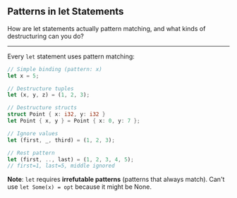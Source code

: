 ## Patterns in let Statements

How are let statements actually pattern matching, and what kinds of destructuring can you do?

---

Every `let` statement uses pattern matching:

```rust
// Simple binding (pattern: x)
let x = 5;

// Destructure tuples
let (x, y, z) = (1, 2, 3);

// Destructure structs
struct Point { x: i32, y: i32 }
let Point { x, y } = Point { x: 0, y: 7 };

// Ignore values
let (first, _, third) = (1, 2, 3);

// Rest pattern
let (first, .., last) = (1, 2, 3, 4, 5);
// first=1, last=5, middle ignored
```

**Note**: `let` requires **irrefutable patterns** (patterns that always match). Can't use `let Some(x) = opt` because it might be None.

